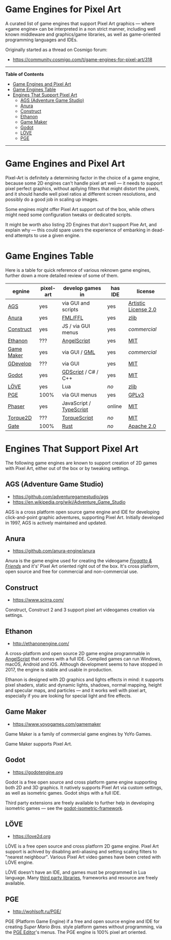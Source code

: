 # Game Engines for Pixel Art

A curated list of game engines that support Pixel Art graphics — where «game engine» can be interpreted in a non strict manner, including well known middleware and graphics/game libraries, as well as game-oriented programming languages and IDEs.

Originally started as a thread on Cosmigo forum:

- https://community.cosmigo.com/t/game-engines-for-pixel-art/318


-----

**Table of Contents**

<!-- MarkdownTOC autolink="true" bracket="round" autoanchor="false" lowercase="only_ascii" uri_encoding="true" levels="1,2,3" -->

- [Game Engines and Pixel Art](#game-engines-and-pixel-art)
- [Game Engines Table](#game-engines-table)
- [Engines That Support Pixel Art](#engines-that-support-pixel-art)
    - [AGS \(Adventure Game Studio\)](#ags-adventure-game-studio)
    - [Anura](#anura)
    - [Construct](#construct)
    - [Ethanon](#ethanon)
    - [Game Maker](#game-maker)
    - [Godot](#godot)
    - [LÖVE](#l%C3%96ve)
    - [PGE](#pge)

<!-- /MarkdownTOC -->

-----

# Game Engines and Pixel Art

Pixel-Art is definitely a determining factor in the choice of a game engine, because some 2D engines can't handle pixel art well — it needs to support pixel perfect graphics, without apllying filters that might distort the pixels, and it should handle well pixel ratios at different screen resolutions, and possibly do a good job in scaling up images.

Some engines might offer Pixel Art support out of the box, while others might need some configuration tweaks or dedicated scripts.

It might be worth also listing 2D Engines that _don't_ support Pixe Art, and explain why — this could spare users the experience of embarking in dead-end attempts to use a given engine.

# Game Engines Table

Here is a table for quick reference of various reknown game engines, further down a more detailed review of some of them.


|    egnine    | pixel-art |      develop games in     | has IDE |        license         |
|--------------|-----------|---------------------------|---------|------------------------|
| [AGS]        | yes       | via GUI and scripts       | yes     | [Artistic License 2.0] |
| [Anura]      | yes       | [FML/FFL]                 | yes     | [zlib]                 |
| [Construct]  | yes       | JS / via GUI menus        | yes     | _commercial_           |
| [Ethanon]    | ???       | [AngelScript]             | yes     | [MIT]                  |
| [Game Maker] | yes       | via GUI / [GML]           | yes     | _commercial_           |
| [GDevelop]   | ???       | via GUI                   | yes     | [MIT]                  |
| [Godot]      | yes       | [GDScript] / C# / C++     | yes     | [MIT]                  |
| [LÖVE]       | yes       | Lua                       | _no_    | [zlib]                 |
| [PGE]        | 100%      | via GUI menus             | yes     | [GPLv3]                |
| [Phaser]     | yes       | JavaScript / [TypeScript] | online  | [MIT]                  |
| [Torque2D]   | ???       | [TorqueScript]            | _no_    | [MIT]                  |
| [Gate]       | 100%      | [Rust]                    | _no_    | [Apache 2.0]           |

[AGS]: http://www.adventuregamestudio.co.uk/ "Visit Adventure Game Studio website"
[Anura]: https://github.com/anura-engine/anura
[Construct]: https://www.scirra.com/
[Ethanon]: http://ethanonengine.com/
[Game Maker]: https://www.yoyogames.com/gamemaker "Visit Game Maker website"
[Gate]: https://github.com/SergiusIW/gate "Visit the Gate project"
[GDevelop]: https://gdevelop-app.com/
[Godot]: https://godotengine.org
[LÖVE]: https://love2d.org
[PGE]: http://wohlsoft.ru/PGE/ "Visit the PGE Project website"
[Phaser]: http://phaser.io/
[Torque2D]: https://github.com/GarageGames/Torque2D

<!-- LANGUAGES -->

[AngelScript]: http://www.angelcode.com/angelscript/
[FML/FFL]: https://frogatto.com/2010/07/18/how-frogatto-formula-language-ffl-works/ "Info about Frogatto Markup Language (FML) and Frogatto Formula Language (FFL)"
[GDScript]: http://docs.godotengine.org/en/3.0/getting_started/scripting/gdscript/gdscript_basics.html "Info about GDScript"
[GML]: https://it.wikipedia.org/wiki/Game_Maker_Language "Wikipedia page on Game Maker Language"
[Rust]: https://www.rust-lang.org "Info about Rust"
[TorqueScript]: https://github.com/GarageGames/Torque2D/wiki/Torquescript-overview "Info about TorqueScript"
[TypeScript]: http://www.typescriptlang.org/ "Info about TypeScript"

<!-- FOSS LICENSE -->

[Apache 2.0]: http://www.apache.org/licenses/LICENSE-2.0.html "Find out more about the Apache 2.0 License"
[Artistic License 2.0]: https://www.perlfoundation.org/artistic-license-20.html "Find out more about the Artistic License 2.0"
[GPLv3]: https://choosealicense.com/licenses/gpl-3.0/ "Find out more about the GNU General Public License v3.0"
[MIT]: https://choosealicense.com/licenses/mit/ "Find out more about the MIT License"
[zlib]: https://en.wikipedia.org/wiki/Zlib_License "Find out more about the zlib License"

# Engines That Support Pixel Art

The following game engines are known to support creation of 2D games with Pixel Art, either out of the box or by tweaking settings.

## AGS (Adventure Game Studio)

- https://github.com/adventuregamestudio/ags
- https://en.wikipedia.org/wiki/Adventure_Game_Studio

AGS is a cross platform open source game engine and IDE for developing click-and-point graphic adventures, supporting Pixel Art. Initially developed in 1997, AGS is actively maintained and updated.

## Anura

- https://github.com/anura-engine/anura

Anura is the game engine used for creating the videogame _[Frogatto & Friends]_ and it's' Pixel Art oriented right out of the box. It's cross platform, open source and free for commercial and non-commercial use.

## Construct

- https://www.scirra.com/

Construct, Construct 2 and 3 support pixel art videogames creation via settings.


## Ethanon

- http://ethanonengine.com/

A cross-platform and open source 2D game engine programmable in [AngelScript] that comes with a full IDE. Compiled games can run Windows, macOS, Android and iOS. Although development seems to have stopped in 2017, the engine is stable and usable in production.

Ethanon is designed with 2D graphics and lights effects in mind: it supports pixel shaders, static and dynamic lights, shadows, normal mapping, height and specular maps, and particles — and it works well with pixel art, especially if you are looking for special light and fire effects. 


## Game Maker

- https://www.yoyogames.com/gamemaker

Game Maker is a family of commercial game engines by YoYo Games.

Game Maker supports Pixel Art.


## Godot

- https://godotengine.org

Godot is a free open source and cross platform game engine supporting both 2D and 3D graphics. It natively supports Pixel Art via custom settings, as well as isometric games. Godot ships with a full IDE.

Third party extensions are freely available to further help in developing isometric games — see the [godot-isometric-framework].

## LÖVE

- https://love2d.org

LÖVE is a free open source and cross platform 2D game engine. Pixel Art support is achived by disabling anti-aliasing and setting scaling filters to "nearest neighbour". Various Pixel Art video games have been creted with LÖVE engine.

LÖVE doesn't have an IDE, and games must be programmed in Lua language. Many [third party libraries][LÖVE libs], frameworks and resource are freely available.


## PGE

- http://wohlsoft.ru/PGE/

PGE (Platform Game Engine) if a free and open source engine and IDE for creating _Super Mario Bros._ style platform games without programming, via the [PGE Editor]'s menus. The PGE engine is 100% pixel art oriented.



<!-----------------------------------------------------------------------------
                               REFERENCE LINKS                                
------------------------------------------------------------------------------>


[Frogatto & Friends]: https://frogatto.com/ "Visit Frogatto's website"

[godot-isometric-framework]: https://github.com/mfdeveloper/godot-isometric-framework "View the project on GitHub"

[LÖVE libs]: https://love2d.org/wiki/Category:Libraries "Visit the Libraries section of LÖVE’s Wiki"

[PGE Editor]: https://wohlsoft.ru/pgewiki/PGE_Editor "Visit 'PGE Editor' page on PGE’s Wiki"

<!-- eof -->
